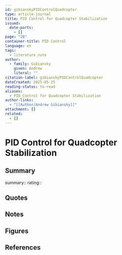 ```yaml
---
id: gibianskyPIDControlQuadcopter
type: article-journal
title: PID Control for Quadcopter Stabilization
issued:
  date-parts:
    - []
page: "28"
container-title: PID Control
language: en
tags:
  - literature_note
author:
  - family: Gibiansky
    given: Andrew
    literal: ""
citation-label: gibianskyPIDControlQuadcopter
dateCreated: 2025-05-25
reading-status: to-read
aliases:
  - PID Control for Quadcopter Stabilization
author-links:
  - "[[Author/Andrew Gibiansky]]"
attachment: []
related:
  - []
---
```


# PID Control for Quadcopter Stabilization

## Summary
summary::
rating::

## Quotes

## Notes

## Figures

## References



